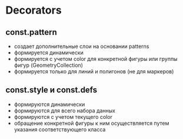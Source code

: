 # Decorators

## const.pattern
- создает дополнительные слои на основании patterns
- формируется динамически
- формируется с учетом color для конкретной фигуры или группы фигур (GeometryCollection)
- формируется только для линий и полигонов (не для маркеров)

## const.style и const.defs
- формируются динамически
- формируются для всего набора данных
- формируются с учетом текущего color
- обращение конкретной фигуры к ним осуществляется путем указания соответствующего класса